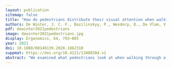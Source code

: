 ```yaml
---
layout: publication
sitemap: false
title: "How do pedestrians distribute their visual attention when walking through a parking garage? An eye-tracking study"
authors: De Winter, J. C. F., Bazilinskyy, P., Wesdorp, D., De Vlam, V., Hopmans, B., Visscher, J., Dodou, D.
pdf: dewinter2021pedestrians
image: dewinter2021pedestrians.jpg
display: Ergonomics, 64, 793–805
year: 2021
doi: 10.1080/00140139.2020.1862310
suppmat: https://doi.org/10.4121/13488384.v1
abstract: "We examined what pedestrians look at when walking through a parking garage. Thirty-six participants walked a short route in a floor of a parking garage while their eye movements and head rotations were recorded with a Tobii Pro Glasses 2 eye-tracker. The participants’ fixations were then classified into 14 areas of interest. The results showed that pedestrians often looked at the back (20.0%), side (7.5%), and front (4.2%) of parked cars, and at approaching cars (8.8%). Much attention was also paid to the ground (20.1%). The wheels of cars (6.8%) and the driver in approaching cars (3.2%) received attention as well. In conclusion, this study showed that eye movements are largely functional in the sense that they appear to assist in safe navigation through the parking garage. Pedestrians look at a variety of sides and features of the car, suggesting that displays on future automated cars should be omnidirectionally visible."
---
```

